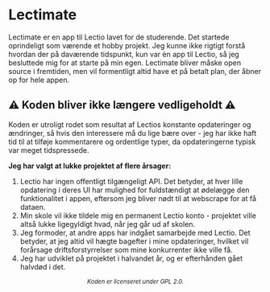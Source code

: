 # Lectimate
Lectimate er en app til Lectio lavet for de studerende. Det startede oprindeligt som værende et hobby projekt. Jeg kunne ikke rigtigt forstå hvordan der på daværende tidspunkt, kun var èn app til Lectio, så jeg besluttede mig for at starte på min egen. Lectimate bliver måske open source i fremtiden, men vil formentligt altid have et på betalt plan, der åbner op for hele appen. 

## ⚠️ Koden bliver ikke længere vedligeholdt ⚠️
Koden er utroligt rodet som resultat af Lectios konstante opdateringer og ændringer, så hvis den interessere må du lige bære over - jeg har ikke haft tid til at tilføje kommentarere og ordentlige typer, da opdateringerne typisk var meget tidspressede.

**Jeg har valgt at lukke projektet af flere årsager:**
1) Lectio har ingen offentligt tilgængeligt API. Det betyder, at hver lille opdatering i deres UI har mulighed for fuldstændigt at ødelægge den funktionalitet i appen, eftersom jeg bliver nødt til at webscrape for at få dataen.
2) Min skole vil ikke tildele mig en permanent Lectio konto - projektet ville altså lukke ligegyldigt hvad, når jeg går ud af skolen.
3) Jeg formoder, at andre apps har indgået samarbejde med Lectio. Det betyder, at jeg altid vil hægte bagefter i mine opdateringer, hvilket vil forårsage driftsforstyrrelser som mine konkurrenter ikke ville få.
4) Jeg har udviklet på projektet i halvandet år, og er efterhånden gået halvdød i det.

<div align="center">
 <i><small>Koden er licenseret under GPL 2.0.</small></i>
</div>